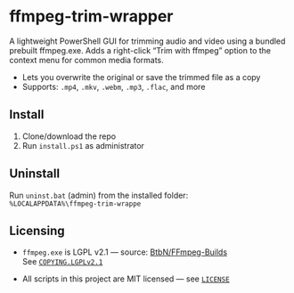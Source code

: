 # ffmpeg-trim-wrapper

A lightweight PowerShell GUI for trimming audio and video using a bundled prebuilt ffmpeg.exe.
Adds a right-click “Trim with ffmpeg” option to the context menu for common media formats.

- Lets you overwrite the original or save the trimmed file as a copy  
- Supports: `.mp4`, `.mkv`, `.webm`, `.mp3`, `.flac`, and more

## Install

1. Clone/download the repo  
2. Run `install.ps1` as administrator  

## Uninstall

Run `uninst.bat` (admin) from the installed folder:  
`%LOCALAPPDATA%\ffmpeg-trim-wrappe`

## Licensing

- `ffmpeg.exe` is LGPL v2.1 — source: [BtbN/FFmpeg-Builds](https://github.com/BtbN/FFmpeg-Builds)  
  See [`COPYING.LGPLv2.1`](COPYING.LGPLv2.1)

- All scripts in this project are MIT licensed — see [`LICENSE`](LICENSE)

